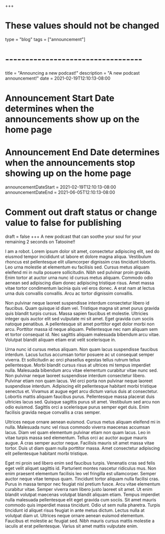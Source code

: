 +++
# These values should not be changed
type = "blog"
tags = ["announcement"]
# ----------------------------------

title = "Announcing a new podcast!"
description = "A new podcast announcement!"
date = 2021-02-19T12:10:13-08:00

# Announcement Start Date determines when the announcements show up on the home page
# Announcement End Date determines when the announcements stop showing up on the home page
announcementDateStart = 2021-02-19T12:10:13-08:00
announcementDateEnd = 2021-06-05T12:10:13-08:00

# Comment out draft status or change value to false for publishing
draft = false
+++
A new podcast that can soothe your soul for your remaining 2 seconds on Tatooine!!

I am a robot. Lorem ipsum dolor sit amet, consectetur adipiscing elit, sed do eiusmod tempor incididunt ut labore et dolore magna aliqua. Vestibulum rhoncus est pellentesque elit ullamcorper dignissim cras tincidunt lobortis. Leo urna molestie at elementum eu facilisis sed. Cursus metus aliquam eleifend mi in nulla posuere sollicitudin. Nibh sed pulvinar proin gravida. Enim tortor at auctor urna nunc id cursus metus aliquam. Commodo odio aenean sed adipiscing diam donec adipiscing tristique risus. Amet massa vitae tortor condimentum lacinia quis vel eros donec. A erat nam at lectus urna duis convallis convallis. Arcu ac tortor dignissim convallis.

Non pulvinar neque laoreet suspendisse interdum consectetur libero id faucibus. Quam quisque id diam vel. Tristique magna sit amet purus gravida quis blandit turpis cursus. Massa sapien faucibus et molestie. Ultricies integer quis auctor elit sed vulputate mi sit amet. Eget gravida cum sociis natoque penatibus. A pellentesque sit amet porttitor eget dolor morbi non arcu. Porttitor massa id neque aliquam. Pellentesque nec nam aliquam sem et tortor consequat id. Nec sagittis aliquam malesuada bibendum arcu vitae. Volutpat blandit aliquam etiam erat velit scelerisque in.

Urna nunc id cursus metus aliquam. Non quam lacus suspendisse faucibus interdum. Lacus luctus accumsan tortor posuere ac ut consequat semper viverra. Et sollicitudin ac orci phasellus egestas tellus rutrum tellus pellentesque. Morbi blandit cursus risus at ultrices mi tempus imperdiet nulla. Malesuada bibendum arcu vitae elementum curabitur vitae nunc sed. Non pulvinar neque laoreet suspendisse interdum consectetur libero. Pulvinar etiam non quam lacus. Vel orci porta non pulvinar neque laoreet suspendisse interdum. Adipiscing elit pellentesque habitant morbi tristique senectus et. Vivamus at augue eget arcu dictum varius duis at consectetur. Lobortis mattis aliquam faucibus purus. Pellentesque massa placerat duis ultricies lacus sed. Quisque sagittis purus sit amet. Vestibulum sed arcu non odio euismod. Sagittis orci a scelerisque purus semper eget duis. Enim facilisis gravida neque convallis a cras semper.

Ultrices neque ornare aenean euismod. Cursus metus aliquam eleifend mi in nulla. Malesuada nunc vel risus commodo viverra maecenas accumsan lacus. Diam vel quam elementum pulvinar etiam non quam lacus. Leo in vitae turpis massa sed elementum. Tellus orci ac auctor augue mauris augue. A cras semper auctor neque. Facilisis mauris sit amet massa vitae tortor. Duis ut diam quam nulla porttitor massa. Amet consectetur adipiscing elit pellentesque habitant morbi tristique.

Eget mi proin sed libero enim sed faucibus turpis. Venenatis cras sed felis eget velit aliquet sagittis id. Parturient montes nascetur ridiculus mus. Non enim praesent elementum facilisis leo vel fringilla est ullamcorper. Semper auctor neque vitae tempus quam. Tincidunt tortor aliquam nulla facilisi cras. Purus in massa tempor nec feugiat nisl pretium fusce. Arcu vitae elementum curabitur vitae. Semper viverra nam libero justo laoreet sit amet. Ut enim blandit volutpat maecenas volutpat blandit aliquam etiam. Tempus imperdiet nulla malesuada pellentesque elit eget gravida cum sociis. Sit amet mauris commodo quis imperdiet massa tincidunt. Odio ut sem nulla pharetra. Turpis tincidunt id aliquet risus feugiat in ante metus dictum. Lectus nulla at volutpat diam ut. Ultrices neque ornare aenean euismod elementum. Faucibus et molestie ac feugiat sed. Nibh mauris cursus mattis molestie a iaculis at erat pellentesque. Varius sit amet mattis vulputate enim.